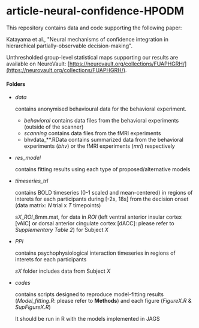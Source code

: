 # article-neural-confidence-HPODM

This repository contains data and code supporting the following paper:

Katayama et al., "Neural mechanisms of confidence integration in hierarchical partially-observable decision-making".

Unthresholded group-level statistical maps supporting our results are available on NeuroVault: [https://neurovault.org/collections/FUAPHGRH/](https://neurovault.org/collections/FUAPHGRH/).

#### Folders
* _data_
  
  contains anonymised behavioural data for the behavioral experiment.
  * _behavioral_ contains data files from the behavioral experiments (outside of the scanner)
  * _scanning_ contains data files from the fMRI experiments
  * bhvdata_**.RData contains summarized data from the behavioral experiments (_bhv_) or the fMRI experiments (_mri_) respectively

* *res_model*

  contains fitting results using each type of proposed/alternative models

* *timeseries_trl*

  contains BOLD timeseries (0-1 scaled and mean-centered) in regions of interets for each participants during [-2s, 18s] from the decision onset (data matrix: _N_ trial x _T_ timepoints)

  s*X*_*ROI*_8mm.mat, for data in *ROI* (left ventral anterior insular cortex [vAIC] or dorsal anterior cingulate cortex [dACC]: please refer to *Supplementary Table 2*) for Subject _X_

* *PPI*

   contains psychophysiological interaction timeseries in regions of interets for each participants

   _s*X*_ folder includes data from Subject _X_

* *codes*

  contains scripts designed to reproduce model-fitting results (_Model_fitting.R_: please refer to **Methods**) and each figure (_FigureX.R_ & _SupFigureX.R_)

  It should be run in R with the models implemented in JAGS
